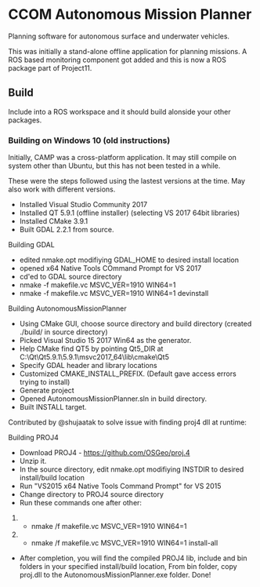# CCOM Autonomous Mission Planner

Planning software for autonomous surface and underwater vehicles.

This was initially a stand-alone offline application for planning missions. A ROS based monitoring component got added and this is now a ROS package part of Project11.

## Build

Include into a ROS workspace and it should build alonside your other packages.

### Building on Windows 10 (old instructions)

Initially, CAMP was a cross-platform application. It may still compile on system other than Ubuntu, but this has not been tested in a while.

These were the steps followed using the lastest versions at the time. May also work with different versions.

- Installed Visual Studio Community 2017
- Installed QT 5.9.1 (offline installer) (selecting VS 2017 64bit libraries)
- Installed CMake 3.9.1
- Built GDAL 2.2.1 from source.

Building GDAL

- edited nmake.opt modifiying GDAL_HOME to desired install location
- opened x64 Native Tools COmmand Prompt for VS 2017
- cd'ed to GDAL source directory
- nmake -f makefile.vc MSVC_VER=1910 WIN64=1
- nmake -f makefile.vc MSVC_VER=1910 WIN64=1 devinstall

Building AutonomousMissionPlanner

- Using CMake GUI, choose source directory and build directory (created ./build/ in source directory)
- Picked Visual Studio 15 2017 Win64 as the generator.
- Help CMake find QT5 by pointing Qt5_DIR at C:\Qt\Qt5.9.1\5.9.1\msvc2017_64\lib\cmake\Qt5
- Specify GDAL header and library locations
- Customized CMAKE_INSTALL_PREFIX. (Default gave access errors trying to install)
- Generate project
- Opened AutonomousMissionPlanner.sln in build directory.
- Built INSTALL target.


Contributed by @shujaatak to solve issue with finding proj4 dll at runtime:

Building PROJ4

- Download PROJ4 - https://github.com/OSGeo/proj.4
- Unzip it.
- In the source directory, edit nmake.opt modifiying INSTDIR to desired install/build location
- Run "VS2015 x64 Native Tools Command Prompt" for VS 2015
- Change directory to PROJ4 source directory
- Run these commands one after other:
1. - nmake /f makefile.vc MSVC_VER=1910 WIN64=1
2. - nmake /f makefile.vc MSVC_VER=1910 WIN64=1 install-all
- After completion, you will find the compiled PROJ4 lib, include and bin folders in your specified install/build location, From bin folder, copy proj.dll to the AutonomousMissionPlanner.exe folder. Done!  
